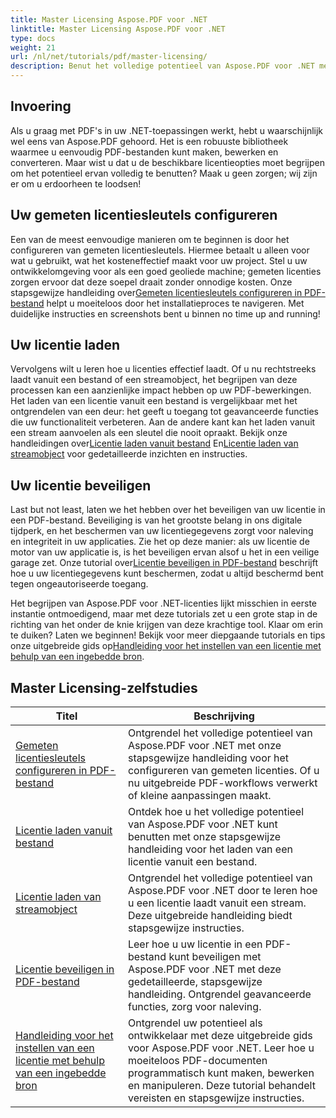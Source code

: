 ```yaml
---
title: Master Licensing Aspose.PDF voor .NET
linktitle: Master Licensing Aspose.PDF voor .NET
type: docs
weight: 21
url: /nl/net/tutorials/pdf/master-licensing/
description: Benut het volledige potentieel van Aspose.PDF voor .NET met gedetailleerde tutorials over licenties, naleving en het optimaliseren van uw PDF-workflows.
---
```

## Invoering

Als u graag met PDF's in uw .NET-toepassingen werkt, hebt u waarschijnlijk wel eens van Aspose.PDF gehoord. Het is een robuuste bibliotheek waarmee u eenvoudig PDF-bestanden kunt maken, bewerken en converteren. Maar wist u dat u de beschikbare licentieopties moet begrijpen om het potentieel ervan volledig te benutten? Maak u geen zorgen; wij zijn er om u erdoorheen te loodsen!

## Uw gemeten licentiesleutels configureren
Een van de meest eenvoudige manieren om te beginnen is door het configureren van gemeten licentiesleutels. Hiermee betaalt u alleen voor wat u gebruikt, wat het kosteneffectief maakt voor uw project. Stel u uw ontwikkelomgeving voor als een goed geoliede machine; gemeten licenties zorgen ervoor dat deze soepel draait zonder onnodige kosten. Onze stapsgewijze handleiding over[Gemeten licentiesleutels configureren in PDF-bestand](./configureing-metered-license-keys/) helpt u moeiteloos door het installatieproces te navigeren. Met duidelijke instructies en screenshots bent u binnen no time up and running!

## Uw licentie laden
 Vervolgens wilt u leren hoe u licenties effectief laadt. Of u nu rechtstreeks laadt vanuit een bestand of een streamobject, het begrijpen van deze processen kan een aanzienlijke impact hebben op uw PDF-bewerkingen. Het laden van een licentie vanuit een bestand is vergelijkbaar met het ontgrendelen van een deur: het geeft u toegang tot geavanceerde functies die uw functionaliteit verbeteren. Aan de andere kant kan het laden vanuit een stream aanvoelen als een sleutel die nooit opraakt. Bekijk onze handleidingen over[Licentie laden vanuit bestand](./loading-license-from-file/) En[Licentie laden van streamobject](./loading-license-from-stream-object/) voor gedetailleerde inzichten en instructies.

## Uw licentie beveiligen
 Last but not least, laten we het hebben over het beveiligen van uw licentie in een PDF-bestand. Beveiliging is van het grootste belang in ons digitale tijdperk, en het beschermen van uw licentiegegevens zorgt voor naleving en integriteit in uw applicaties. Zie het op deze manier: als uw licentie de motor van uw applicatie is, is het beveiligen ervan alsof u het in een veilige garage zet. Onze tutorial over[Licentie beveiligen in PDF-bestand](./securing-license/) beschrijft hoe u uw licentiegegevens kunt beschermen, zodat u altijd beschermd bent tegen ongeautoriseerde toegang.

 Het begrijpen van Aspose.PDF voor .NET-licenties lijkt misschien in eerste instantie ontmoedigend, maar met deze tutorials zet u een grote stap in de richting van het onder de knie krijgen van deze krachtige tool. Klaar om erin te duiken? Laten we beginnen! Bekijk voor meer diepgaande tutorials en tips onze uitgebreide gids op[Handleiding voor het instellen van een licentie met behulp van een ingebedde bron](./guide-to-set-license-using-embedded-resource/). 


## Master Licensing-zelfstudies
| Titel | Beschrijving |
| --- | --- | 
| [Gemeten licentiesleutels configureren in PDF-bestand](./configureing-metered-license-keys/) | Ontgrendel het volledige potentieel van Aspose.PDF voor .NET met onze stapsgewijze handleiding voor het configureren van gemeten licenties. Of u nu uitgebreide PDF-workflows verwerkt of kleine aanpassingen maakt. |  
| [Licentie laden vanuit bestand](./loading-license-from-file/) | Ontdek hoe u het volledige potentieel van Aspose.PDF voor .NET kunt benutten met onze stapsgewijze handleiding voor het laden van een licentie vanuit een bestand. |  
| [Licentie laden van streamobject](./loading-license-from-stream-object/) | Ontgrendel het volledige potentieel van Aspose.PDF voor .NET door te leren hoe u een licentie laadt vanuit een stream. Deze uitgebreide handleiding biedt stapsgewijze instructies. |  
| [Licentie beveiligen in PDF-bestand](./securing-license/) | Leer hoe u uw licentie in een PDF-bestand kunt beveiligen met Aspose.PDF voor .NET met deze gedetailleerde, stapsgewijze handleiding. Ontgrendel geavanceerde functies, zorg voor naleving. |  
| [Handleiding voor het instellen van een licentie met behulp van een ingebedde bron](./guide-to-set-license-using-embedded-resource/) | Ontgrendel uw potentieel als ontwikkelaar met deze uitgebreide gids voor Aspose.PDF voor .NET. Leer hoe u moeiteloos PDF-documenten programmatisch kunt maken, bewerken en manipuleren. Deze tutorial behandelt vereisten en stapsgewijze instructies. |  